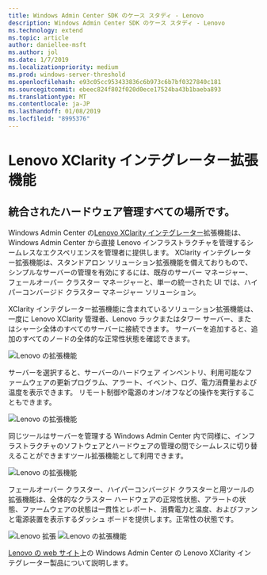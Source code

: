 ```yaml
---
title: Windows Admin Center SDK のケース スタディ - Lenovo
description: Windows Admin Center SDK のケース スタディ - Lenovo
ms.technology: extend
ms.topic: article
author: daniellee-msft
ms.author: jol
ms.date: 1/7/2019
ms.localizationpriority: medium
ms.prod: windows-server-threshold
ms.openlocfilehash: e93c05cc953433836c6b973c6b7bf0327840c181
ms.sourcegitcommit: ebeec824f802f020d0ece17524ba43b1baeba893
ms.translationtype: MT
ms.contentlocale: ja-JP
ms.lasthandoff: 01/08/2019
ms.locfileid: "8995376"
---
```

# Lenovo XClarity インテグレーター拡張機能

## 統合されたハードウェア管理すべての場所です。

Windows Admin Center の[Lenovo XClarity インテグレーター](https://www.lenovo.com/us/en/data-center/software/systems-management/XClarity-Integrator/p/WMD00000370)拡張機能は、Windows Admin Center から直接 Lenovo インフラストラクチャを管理するシームレスなエクスペリエンスを管理者に提供します。 XClarity インテグレーター拡張機能は、スタンドアロン ソリューション拡張機能を備えておりもので、シンプルなサーバーの管理を有効にするには、既存のサーバー マネージャー、フェールオーバー クラスター マネージャーと、単一の統一された UI では、ハイパーコンバージド クラスター マネージャー ソリューション。 

XClarity インテグレーター拡張機能に含まれているソリューション拡張機能は、一度に Lenovo XClarity 管理者、Lenovo ラックまたはタワー サーバー、またはシャーシ全体のすべてのサーバーに接続できます。 サーバーを追加すると、追加のすべてのノードの全体的な正常性状態を確認できます。

![Lenovo の拡張機能](../../media/extend-case-study-lenovo/lenovo-1.png)

サーバーを選択すると、サーバーのハードウェア インベントリ、利用可能なファームウェアの更新プログラム、アラート、イベント、ログ、電力消費量および温度を表示できます。 リモート制御や電源のオン/オフなどの操作を実行することもできます。

![Lenovo の拡張機能](../../media/extend-case-study-lenovo/lenovo-2.png)

同じツールはサーバーを管理する Windows Admin Center 内で同様に、インフラストラクチャのソフトウェアとハードウェアの管理の間でシームレスに切り替えることができますツール拡張機能として利用できます。

![Lenovo の拡張機能](../../media/extend-case-study-lenovo/lenovo-3.png)

フェールオーバー クラスター、ハイパーコンバージド クラスターと用ツールの拡張機能は、全体的なクラスター ハードウェアの正常性状態、アラートの状態、ファームウェアの状態は一貫性とレポート、消費電力と温度、およびファンと電源装置を表示するダッシュ ボードを提供します。正常性の状態です。

![Lenovo 拡張](../../media/extend-case-study-lenovo/lenovo-4.png)
![Lenovo の拡張機能](../../media/extend-case-study-lenovo/lenovo-5.png)

[Lenovo の web サイト](https://support.lenovo.com/us/en/solutions/ht507549)上の Windows Admin Center の Lenovo XClarity インテグレーター製品について説明します。